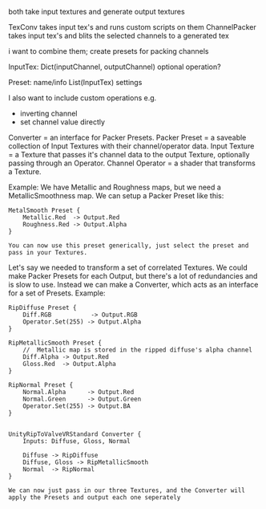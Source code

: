 
both take input textures and generate output textures


TexConv takes input tex's and runs custom scripts on them
ChannelPacker takes input tex's and blits the selected channels to a generated tex

i want to combine them; create presets for packing channels

InputTex:
   Dict(inputChannel, outputChannel)
   optional operation?

Preset:
   name/info
   List(InputTex)
   settings


I also want to include custom operations
e.g. 
 - inverting channel
 - set channel value directly




Converter		 = an interface for Packer Presets.
Packer Preset	 = a saveable collection of Input Textures with their channel/operator data.
Input Texture	 = a Texture that passes it's channel data to the output Texture, optionally passing through an Operator.
Channel Operator = a shader that transforms a Texture.

Example:
	We have Metallic and Roughness maps, but we need a MetallicSmoothness map.
	We can setup a Packer Preset like this:
	
	MetalSmooth Preset {
		Metallic.Red  -> Output.Red
		Roughness.Red -> Output.Alpha
	}

	You can now use this preset generically, just select the preset and pass in your Textures.


Let's say we needed to transform a set of correlated Textures. We could make Packer Presets for each Output, but there's a lot of redundancies and is slow to use.
Instead we can make a Converter, which acts as an interface for a set of Presets.
Example:

	RipDiffuse Preset {
		Diff.RGB		   -> Output.RGB
		Operator.Set(255) -> Output.Alpha
	}
	
	RipMetallicSmooth Preset {
		//	Metallic map is stored in the ripped diffuse's alpha channel
		Diff.Alpha -> Output.Red
		Gloss.Red  -> Output.Alpha
	}

	RipNormal Preset {
		Normal.Alpha	  -> Output.Red
		Normal.Green	  -> Output.Green
		Operator.Set(255) -> Output.BA
	}


	UnityRipToValveVRStandard Converter {
		Inputs: Diffuse, Gloss, Normal

		Diffuse -> RipDiffuse
		Diffuse, Gloss -> RipMetallicSmooth
		Normal  -> RipNormal
	}

	We can now just pass in our three Textures, and the Converter will apply the Presets and output each one seperately
